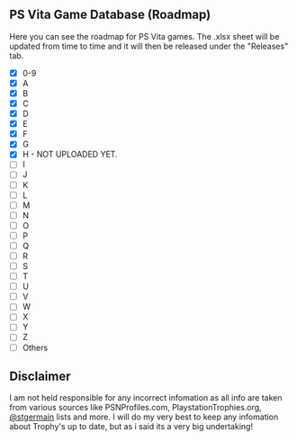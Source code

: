 <!-- PS VITA GANE DATABASE -->
## PS Vita Game Database (Roadmap)

Here you can see the roadmap for PS Vita games. The .xlsx sheet will be updated from time to time and it will then be released under the "Releases" tab.

- [X] 0-9
- [X] A
- [X] B
- [X] C
- [X] D
- [X] E
- [X] F
- [X] G
- [X] H   - NOT UPLOADED YET.
- [ ] I
- [ ] J
- [ ] K
- [ ] L
- [ ] M
- [ ] N
- [ ] O
- [ ] P
- [ ] Q
- [ ] R
- [ ] S
- [ ] T
- [ ] U
- [ ] V
- [ ] W
- [ ] X
- [ ] Y
- [ ] Z
- [ ] Others

<!-- DISCLAIMER -->
## Disclaimer

I am not held responsible for any incorrect infomation as all info are taken from various sources like PSNProfiles.com, PlaystationTrophies.org, [@stgermain](https://www.playstationtrophies.org/forum/profile/24209-stgermain/) lists and more. I will do my very best to keep any infomation about Trophy's up to date, but as i said its a very big undertaking!
